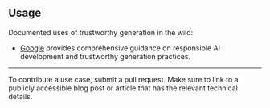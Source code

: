 ## Usage

Documented uses of trustworthy generation in the wild:
* [Google](https://ai.google.dev/responsible/) provides comprehensive guidance on responsible AI development and trustworthy generation practices.

-------
To contribute a use case, submit a pull request. Make sure to link to a publicly accessible blog post or article that has the relevant technical details.
